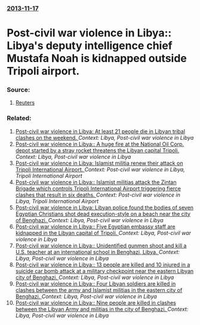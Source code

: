 ### [2013-11-17](/news/2013/11/17/index.md)

# Post-civil war violence in Libya:: Libya's deputy intelligence chief Mustafa Noah is kidnapped outside Tripoli airport. 




### Source:

1. [Reuters](http://www.reuters.com/article/2013/11/17/us-libya-militias-idUSBRE9AG04A20131117)

### Related:

1. [Post-civil war violence in Libya: At least 21 people die in Libyan tribal clashes on the weekend. ](/news/2014/10/12/post-civil-war-violence-in-libya-at-least-21-people-die-in-libyan-tribal-clashes-on-the-weekend.md) _Context: Libya, Post-civil war violence in Libya_
2. [Post-civil war violence in Libya:: A huge fire at the National Oil Corp. depot started by a stray rocket threatens the Libyan capital Tripoli. ](/news/2014/07/28/post-civil-war-violence-in-libya-a-huge-fire-at-the-national-oil-corp-depot-started-by-a-stray-rocket-threatens-the-libyan-capital-tripol.md) _Context: Libya, Post-civil war violence in Libya_
3. [Post-civil war violence in Libya: Islamist militia renew their attack on Tripoli International Airport. ](/news/2014/07/20/post-civil-war-violence-in-libya-islamist-militia-renew-their-attack-on-tripoli-international-airport.md) _Context: Post-civil war violence in Libya, Tripoli International Airport_
4. [Post-civil war violence in Libya:: Islamist militias attack the Zintan Brigade which controls Tripoli International Airport triggering fierce clashes that result in six deaths. ](/news/2014/07/13/post-civil-war-violence-in-libya-islamist-militias-attack-the-zintan-brigade-which-controls-tripoli-international-airport-triggering-fierc.md) _Context: Post-civil war violence in Libya, Tripoli International Airport_
5. [Post-civil war violence in Libya: Libyan police found the bodies of seven Egyptian Christians shot dead execution-style on a beach near the city of Benghazi. ](/news/2014/02/24/post-civil-war-violence-in-libya-libyan-police-found-the-bodies-of-seven-egyptian-christians-shot-dead-execution-style-on-a-beach-near-the.md) _Context: Libya, Post-civil war violence in Libya_
6. [Post-civil war violence in Libya:: Five Egyptian embassy staff are kidnapped in the Libyan capital of Tripoli. ](/news/2014/01/25/post-civil-war-violence-in-libya-five-egyptian-embassy-staff-are-kidnapped-in-the-libyan-capital-of-tripoli.md) _Context: Libya, Post-civil war violence in Libya_
7. [Post-civil war violence in Libya:: Unidentified gunmen shoot and kill a U.S. teacher at an international school in Benghazi, Libya. ](/news/2013/12/5/post-civil-war-violence-in-libya-unidentified-gunmen-shoot-and-kill-a-u-s-teacher-at-an-international-school-in-benghazi-libya.md) _Context: Libya, Post-civil war violence in Libya_
8. [Post-civil war violence in Libya:: 13 people are killed and 10 injured in a suicide car bomb attack at a military checkpoint near the eastern Libyan city of Benghazi. ](/news/2013/12/22/post-civil-war-violence-in-libya-13-people-are-killed-and-10-injured-in-a-suicide-car-bomb-attack-at-a-military-checkpoint-near-the-easter.md) _Context: Libya, Post-civil war violence in Libya_
9. [Post-civil war violence in Libya:: Four Libyan soldiers are killed in clashes between the army and Islamist militias in the eastern city of Benghazi. ](/news/2013/11/28/post-civil-war-violence-in-libya-four-libyan-soldiers-are-killed-in-clashes-between-the-army-and-islamist-militias-in-the-eastern-city-of.md) _Context: Libya, Post-civil war violence in Libya_
10. [Post-civil war violence in Libya:: Nine people are killed in clashes between the Libyan Army and militias in the city of Benghazi. ](/news/2013/11/25/post-civil-war-violence-in-libya-nine-people-are-killed-in-clashes-between-the-libyan-army-and-militias-in-the-city-of-benghazi.md) _Context: Libya, Post-civil war violence in Libya_
